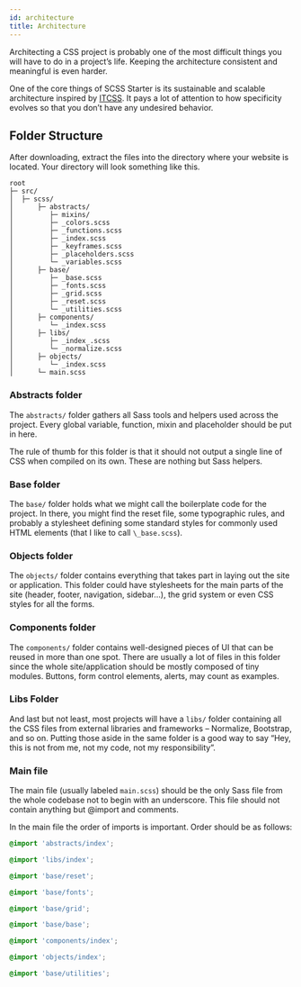 ```yaml
---
id: architecture
title: Architecture
---
```


Architecting a CSS project is probably one of the most difficult things you will have to do in a project’s life. Keeping the architecture consistent and meaningful is even harder.

One of the core things of SCSS Starter is its sustainable and scalable architecture inspired by [ITCSS](http://itcss.io). It pays a lot of attention to how specificity evolves so that you don’t have any undesired behavior.

## Folder Structure

After downloading, extract the files into the directory where your website is located. Your directory will look something like this.

```text
root
├─ src/
│  ├─ scss/
│      ├─ abstracts/
│         ├─ mixins/
│         ├─ _colors.scss
│         ├─ _functions.scss
│         ├─ _index.scss
│         ├─ _keyframes.scss
│         ├─ _placeholders.scss
│         └─ _variables.scss
│      ├─ base/
│         ├─ _base.scss
│         ├─ _fonts.scss
│         ├─ _grid.scss
│         ├─ _reset.scss
│         └─ _utilities.scss
│      ├─ components/
│         └─ _index.scss
│      ├─ libs/
│         ├─ _index_.scss
│         └─ _normalize.scss
│      ├─ objects/
│         └─ _index.scss
│      └─ main.scss
```

### Abstracts folder

The `abstracts/` folder gathers all Sass tools and helpers used across the project. Every global variable, function, mixin and placeholder should be put in here.

The rule of thumb for this folder is that it should not output a single line of CSS when compiled on its own. These are nothing but Sass helpers.

### Base folder

The `base/` folder holds what we might call the boilerplate code for the project. In there, you might find the reset file, some typographic rules, and probably a stylesheet defining some standard styles for commonly used HTML elements (that I like to call `\_base.scss`).

### Objects folder

The `objects/` folder contains everything that takes part in laying out the site or application. This folder could have stylesheets for the main parts of the site (header, footer, navigation, sidebar…), the grid system or even CSS styles for all the forms.

### Components folder

The `components/` folder contains well-designed pieces of UI that can be reused in more than one spot. There are usually a lot of files in this folder since the whole site/application should be mostly composed of tiny modules. Buttons, form control elements, alerts, may count as examples.

### Libs Folder

And last but not least, most projects will have a `libs/` folder containing all the CSS files from external libraries and frameworks – Normalize, Bootstrap, and so on. Putting those aside in the same folder is a good way to say “Hey, this is not from me, not my code, not my responsibility”.

### Main file

The main file (usually labeled `main.scss`) should be the only Sass file from the whole codebase not to begin with an underscore. This file should not contain anything but @import and comments.

In the main file the order of imports is important. Order should be as follows:

```scss
@import 'abstracts/index';

@import 'libs/index';

@import 'base/reset';

@import 'base/fonts';

@import 'base/grid';

@import 'base/base';

@import 'components/index';

@import 'objects/index';

@import 'base/utilities';
```

